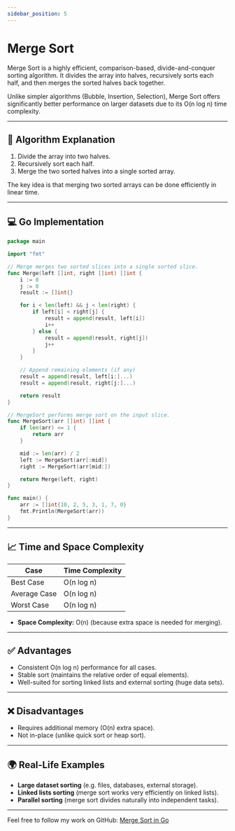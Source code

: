 ```yaml
---
sidebar_position: 5
---
```


# Merge Sort

Merge Sort is a highly efficient, comparison-based, divide-and-conquer sorting algorithm. It divides the array into halves, recursively sorts each half, and then merges the sorted halves back together.

Unlike simpler algorithms (Bubble, Insertion, Selection), Merge Sort offers significantly better performance on larger datasets due to its O(n log n) time complexity.

---

## 🧠 Algorithm Explanation

1. Divide the array into two halves.
2. Recursively sort each half.
3. Merge the two sorted halves into a single sorted array.

The key idea is that merging two sorted arrays can be done efficiently in linear time.

---

## 💻 Go Implementation

```go
package main

import "fmt"

// Merge merges two sorted slices into a single sorted slice.
func Merge(left []int, right []int) []int {
    i := 0
    j := 0
    result := []int{}

    for i < len(left) && j < len(right) {
        if left[i] < right[j] {
            result = append(result, left[i])
            i++
        } else {
            result = append(result, right[j])
            j++
        }
    }

    // Append remaining elements (if any)
    result = append(result, left[i:]...)
    result = append(result, right[j:]...)

    return result
}

// MergeSort performs merge sort on the input slice.
func MergeSort(arr []int) []int {
    if len(arr) <= 1 {
        return arr
    }

    mid := len(arr) / 2
    left := MergeSort(arr[:mid])
    right := MergeSort(arr[mid:])

    return Merge(left, right)
}

func main() {
    arr := []int{10, 2, 5, 3, 1, 7, 0}
    fmt.Println(MergeSort(arr))
}
````

---

## 📈 Time and Space Complexity

| Case         | Time Complexity |
| ------------ | --------------- |
| Best Case    | O(n log n)      |
| Average Case | O(n log n)      |
| Worst Case   | O(n log n)      |

* **Space Complexity:** O(n) (because extra space is needed for merging).

---

## ✅ Advantages

* Consistent O(n log n) performance for all cases.
* Stable sort (maintains the relative order of equal elements).
* Well-suited for sorting linked lists and external sorting (huge data sets).

---

## ❌ Disadvantages

* Requires additional memory (O(n) extra space).
* Not in-place (unlike quick sort or heap sort).

---

## 🌍 Real-Life Examples

* **Large dataset sorting** (e.g. files, databases, external storage).
* **Linked lists sorting** (merge sort works very efficiently on linked lists).
* **Parallel sorting** (merge sort divides naturally into independent tasks).

---

Feel free to follow my work on GitHub: [Merge Sort in Go](https://github.com/shekhar-patil/data_structure_and_algorithms/blob/main/sorting_algorithms/merge_sort.go)
